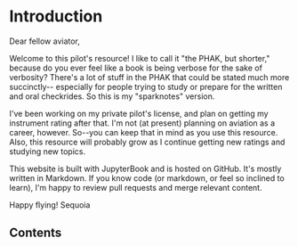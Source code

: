 # Introduction

Dear fellow aviator,

Welcome to this pilot's resource! I like to call it "the PHAK, but shorter,"
because do you ever feel like a book is being verbose for the sake of verbosity?
There's a lot of stuff in the PHAK that could be stated much more succinctly--
especially for people trying to study or prepare for the written and oral 
checkrides. So this is my "sparknotes" version.

I've been working on my private pilot's license, and plan on getting my
instrument rating after that. I'm not (at present) planning on aviation as a
career, however. So--you can keep that in mind as you use this resource. Also, 
this resource will probably grow as I continue getting new ratings and studying 
new topics.

This website is built with JupyterBook and is hosted on GitHub. It's mostly 
written in Markdown. If you know code (or markdown, or feel so inclined to
learn), I'm happy to review pull requests and merge relevant content.

Happy flying!
Sequoia

## Contents

```{tableofcontents}
```

